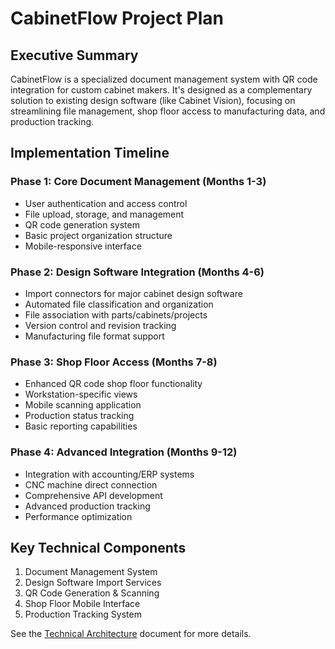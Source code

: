 # CabinetFlow Project Plan

## Executive Summary

CabinetFlow is a specialized document management system with QR code integration for custom cabinet makers. It's designed as a complementary solution to existing design software (like Cabinet Vision), focusing on streamlining file management, shop floor access to manufacturing data, and production tracking.

## Implementation Timeline

### Phase 1: Core Document Management (Months 1-3)
- User authentication and access control
- File upload, storage, and management
- QR code generation system
- Basic project organization structure
- Mobile-responsive interface

### Phase 2: Design Software Integration (Months 4-6)
- Import connectors for major cabinet design software
- Automated file classification and organization
- File association with parts/cabinets/projects
- Version control and revision tracking
- Manufacturing file format support

### Phase 3: Shop Floor Access (Months 7-8)
- Enhanced QR code shop floor functionality
- Workstation-specific views
- Mobile scanning application
- Production status tracking
- Basic reporting capabilities

### Phase 4: Advanced Integration (Months 9-12)
- Integration with accounting/ERP systems
- CNC machine direct connection
- Comprehensive API development
- Advanced production tracking
- Performance optimization

## Key Technical Components

1. Document Management System
2. Design Software Import Services
3. QR Code Generation & Scanning
4. Shop Floor Mobile Interface
5. Production Tracking System

See the [Technical Architecture](./technical-architecture.md) document for more details.